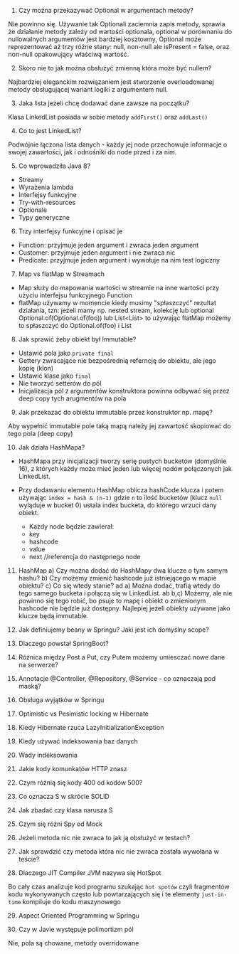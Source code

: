 1.	Czy można przekazywać Optional w argumentach metody?

Nie powinno się. Używanie tak Optionali zaciemnia zapis metody,
sprawia że działanie metody zależy od wartości optionala,
optional w porównaniu do nullowalnych argumentów jest bardziej kosztowny,
Optional może reprezentować aż trzy różne stany: null, non-null ale isPresent = false,
oraz non-null opakowujący właściwą wartość.

2.	Skoro nie to jak można obsłużyć zmienną która może być nullem?

Najbardziej eleganckim rozwiązaniem jest stworzenie overloadowanej metody
obsługującej wariant logiki z argumentem null.

3.	Jaka lista jeżeli chcę dodawać dane zawsze na początku?

Klasa LinkedList posiada w sobie metody `addFirst()` oraz `addLast()` 

4.	Co to jest LinkedList?

Podwójnie łączona lista danych - każdy jej node przechowuje informacje o swojej zawartości, jak i odnośniki do node przed i za nim.

5.	Co wprowadziła Java 8?

*  	Streamy
*  	Wyrażenia lambda
*  	Interfejsy funkcyjne
* 	Try-with-resources
* 	Optionale
* 	Typy generyczne

6.	Trzy interfejsy funkcyjne i opisać je

*  	Function: przyjmuje jeden argument i zwraca jeden argument
* 	Customer: przyjmuje jeden argument i nie zwraca nic
* 	Predicate: przyjmuje jeden argument i wywołuje na nim test logiczny

7.	Map vs flatMap w Streamach

* 	Map służy do mapowania wartości w streamie na inne wartości przy użyciu
		interfejsu funkcyjnego Function
* 	flatMap używamy w momencie kiedy musimy "spłaszczyć" rezultat działania,
		tzn: jeżeli mamy np. nested stream, kolekcję lub optional 
		Optional.of(Optional.of(foo)) lub List<List<String>> 
		to używając flatMap możemy to spłaszczyć do Optional.of(foo) i List<String>

8.	Jak sprawić żeby obiekt był Immutable?

* 	Ustawić pola jako `private final`
* 	Gettery zwracające nie bezpośrednią referncję do obiektu, ale jego kopię (klon)
* 	Ustawić klase jako `final`
* 	Nie tworzyć setterów do pól
* 	Inicjalizacja pól z argumentów konstruktora powinna odbywać się przez deep copy tych arugmentów na pola

9.	Jak przekazać do obiektu immutable przez konstruktor np. mapę?

Aby wypełnić immutable pole taką mapą należy jej zawartość skopiować do tego pola (deep copy)

10.	Jak działa HashMapa?

* 	HashMapa przy inicjalizacji tworzy serię pustych bucketów (domyślnie 16),
z których każdy może mieć jeden lub więcej nodów połączonych jak LinkedList.

* 	Przy dodawaniu elementu HashMap oblicza hashCode klucza i potem używając
`index = hash & (n-1)`  gdzie `n` to ilość bucketów (klucz `null` wyląduje w bucket 0)
ustala index bucketa, do którego wrzuci dany obiekt.

    * 	Każdy node będzie zawierał: 
    *  key
    *  hashcode
    *  value
    *  next //referencja do następnego node

11.	HashMap
a) Czy można dodać do HashMapy dwa klucze o tym samym hashu?
b) Czy możemy zmienić hashcode już istniejącego w mapie obiektu?
c) Co się wtedy stanie?
ad a) 	Można dodać, trafią wtedy do tego samego bucketa i połączą się w LinkedList.
ab b,c)	Możemy, ale nie powinno się tego robić, bo psuje to mapę i obiekt o zmienionym
hashcode nie będzie już dostępny. Najlepiej jeżeli obiekty używane jako klucze
będą immutable.

12.	Jak definiujemy beany w Springu? Jaki jest ich domyślny scope?
13.	Dlaczego powstał SpringBoot?
14.	Różnica między Post a Put, czy Putem możemy umiesczać nowe dane na serwerze?
15.	Annotacje @Controller, @Repository, @Service - co oznaczają pod maską?
16.	Obsługa wyjątków w Springu
17.	Optimistic vs Pesimistic locking w Hibernate
18.	Kiedy Hibernate rzuca LazyInitializationException
19.	Kiedy używać indeksowania baz danych
20.	Wady indeksowania
21.	Jakie kody komunkatów HTTP znasz
22. Czym różnią się kody 400 od kodów 500?
23. Co oznacza S w skrócie SOLID
24.	Jak zbadać czy klasa narusza S
25.	Czym się różni Spy od Mock
26.	Jeżeli metoda nic nie zwraca to jak ją obsłużyć w testach?
27.	Jak sprawdzić czy metoda która nic nie zwraca została wywołana w teście?
28.	Dlaczego JIT Compiler JVM nazywa się HotSpot

Bo cały czas analizuje kod programu szukając `hot spotów` czyli fragmentów kodu
wykonywanych często lub powtarzających się i te elementy `just-in-time` kompiluje
do kodu maszynowego

29.	Aspect Oriented Programming w Springu

30.	Czy w Javie występuje polimortizm pól 

Nie, pola są chowane, metody overridowane
